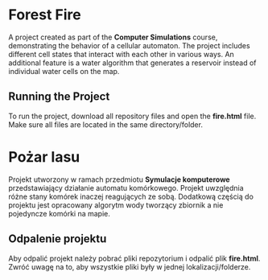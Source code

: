 # Forest Fire
A project created as part of the **Computer Simulations** course, demonstrating the behavior of a cellular automaton. The project includes different cell states that interact with each other in various ways.
An additional feature is a water algorithm that generates a reservoir instead of individual water cells on the map.

## Running the Project
To run the project, download all repository files and open the **fire.html** file. Make sure all files are located in the same directory/folder.

# Pożar lasu
Projekt utworzony w ramach przedmiotu **Symulacje komputerowe** przedstawiający działanie automatu komórkowego. Projekt uwzględnia różne stany komórek inaczej reagujących ze sobą. Dodatkową częścią do projektu jest opracowany algorytm wody tworzący zbiornik a nie pojedyncze komórki na mapie. 

## Odpalenie projektu
Aby odpalić projekt należy pobrać pliki repozytorium i odpalić plik **fire.html**. Zwróć uwagę na to, aby wszystkie pliki były w jednej lokalizacji/folderze.  

